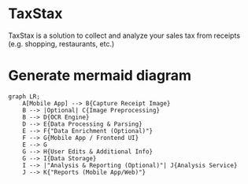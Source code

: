 # TaxStax

TaxStax is a solution to collect and analyze your sales tax from receipts (e.g. shopping, restaurants, etc.)

# Generate mermaid diagram
```mermaid
graph LR;
    A[Mobile App] --> B{Capture Receipt Image}
    B --> |Optional| C{Image Preprocessing}
    B --> D{OCR Engine}
    D --> E{Data Processing & Parsing}
    E --> F{"Data Enrichment (Optional)"}
    F --> G{Mobile App / Frontend UI}
    E --> G
    G --> H{User Edits & Additional Info}
    G --> I{Data Storage}
    I --> |"Analysis & Reporting (Optional)"| J{Analysis Service}
    J --> K{"Reports (Mobile App/Web)"}
````